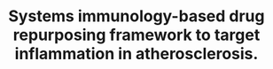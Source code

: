 ---
layout: ../../layouts/Publication.astro
title: Systems immunology-based drug repurposing framework to target inflammation in atherosclerosis.
journal: Nature cardiovascular research
authors: Amadori L, Calcagno C, Fernandez DM, Koplev S, Fernandez N, Kaur R, Mury P, Khan NS, Sajja S, Shamailova R, Cyr Y, Jeon M, Hill CA, Chong PS, Naidu S, Sakurai K, Ghotbi AA, Soler R, Eberhardt N, Rahman A, Faries P, Moore KJ, Fayad ZA, Ma'ayan A, Giannarelli C
year: 2023
page: 550-571
volume: 2
issue: 6
pmid: 37771373.0
pmcid: PMC10538622
doi: 10.1038/s44161-023-00278-y
landmark: False
dccs: ['LINCS']
carousel: False
featured: False
keywords: []
---